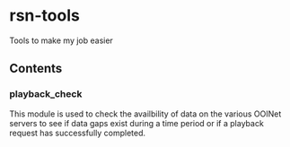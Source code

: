 # rsn-tools
Tools to make my job easier

## Contents
### playback_check
This module is used to check the availbility of data on the various OOINet servers to see if data gaps exist during a time period or if a playback request has successfully completed.

